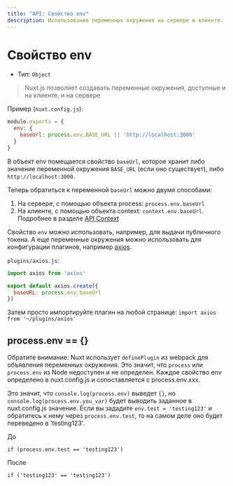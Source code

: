 ```yaml
---
title: "API: Свойство env"
description: Использование переменных окружения на сервере и клиенте.
---
```


# Свойство env

- Тип: `Object`

> Nuxt.js позволяет создавать переменные окружения, доступные и на клиенте, и на сервере

Пример (`nuxt.config.js`):

```js
module.exports = {
  env: {
    baseUrl: process.env.BASE_URL || 'http://localhost:3000'
  }
}
```

В объект env помещается свойство `baseUrl`, которое хранит либо значение переменной окружения `BASE_URL` (если оно существует), либо `http://localhost:3000`.

Теперь обратиться к переменной `baseUrl` можно двумя способами:

1. На сервере, с помощью объекта process: `process.env.baseUrl`
2. На клиенте, с помощью объекта context: `context.env.baseUrl`. Подробнее в разделе [API Context](/api/context)


Свойство `env` можно использовать, например, для выдачи публичного токена.
А еще переменные окружения можно использовать для конфигурации плагинов, например [axios](https://github.com/axios/axios).

`plugins/axios.js`:
```js
import axios from 'axios'

export default axios.create({
  baseURL: process.env.baseUrl
})
```

Затем просто импортируйте плагин на любой странице: `import axios from '~/plugins/axios'`

## process.env == {}

Обратите внимание: Nuxt использует `definePlugin` из webpack для объявления переменных окружения. Это значит, что `process` или `process.env` из Node недоступен и не определен. Каждое свойство env определено в nuxt.config.js и сопоставляется с process.env.xxx.

Это значит, что `console.log(process.env)` выведет `{}`, но `console.log(process.env.you_var)` будет выводить заданное в nuxt.config.js значение. Если вы зададите `env.test = 'testing123'` и обратитесь к нему через `process.env.test`, то на самом деле оно будет переведено в 'testing123'.



До
```
if (process.env.test == 'testing123')
```

После
```
if ('testing123' == 'testing123')
```
